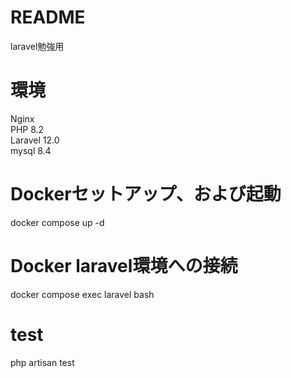 # README
laravel勉強用

# 環境
Nginx<br/>
PHP 8.2<br/>
Laravel 12.0<br/>
mysql 8.4<br/>

# Dockerセットアップ、および起動
docker compose up -d

# Docker laravel環境への接続
docker compose exec laravel bash

# test
php artisan test
